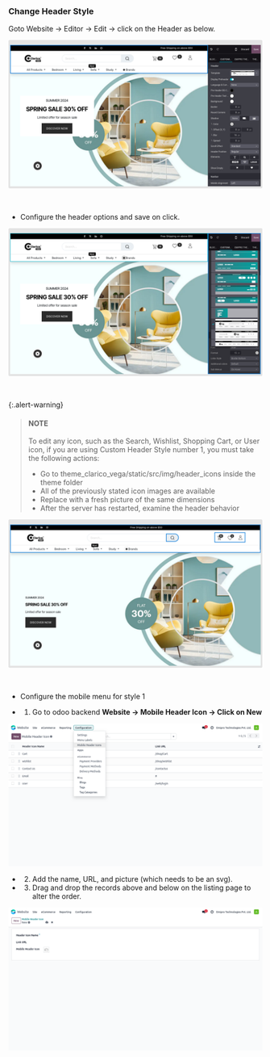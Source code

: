 
### Change Header Style



Goto Website -> Editor ->  Edit -> click on the Header as below.


![](./images/chs1.png)


 


* Configure the header options and save on click.


![](./images/chs2.png)


 


{:.alert-warning} 
> 
> #### NOTE
> 
> To edit any icon, such as the Search, Wishlist, Shopping Cart, or User icon, if you are using Custom Header Style number 1, you must take the following actions:
> 
> 
> * Go to theme_clarico_vega/static/src/img/header_icons inside the theme folder
> * All of the previously stated icon images are available
> * Replace with a fresh picture of the same dimensions
> * After the server has restarted, examine the header behavior
> 
> 
> 

![](./images/chs3.png)


 

* Configure the mobile menu for style 1

* 1. Go to odoo backend **Website -> Mobile Header Icon -> Click on New**

![](./images/chs4.png)

* 2. Add the name, URL, and picture (which needs to be an svg).
* 3. Drag and drop the records above and below on the listing page to alter the order.

![](./images/chs5.png)